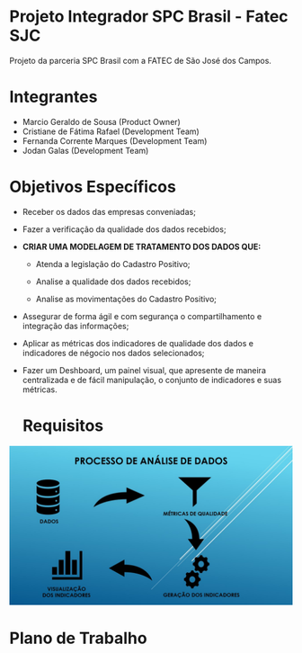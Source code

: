 # Projeto Integrador SPC Brasil - Fatec SJC
Projeto da parceria SPC Brasil com a FATEC de São José dos Campos. 

# Integrantes 
* Marcio Geraldo de Sousa (Product Owner)
* Cristiane de Fátima Rafael (Development Team)
* Fernanda Corrente Marques (Development Team)
* Jodan Galas (Development Team)

# Objetivos Específicos 

* Receber os dados das empresas conveniadas;

* Fazer a verificação da qualidade dos dados recebidos;

* **CRIAR UMA MODELAGEM DE TRATAMENTO DOS DADOS QUE:**

    * Atenda a legislação do Cadastro Positivo;

    * Analise a qualidade dos dados recebidos;

    * Analise as movimentações do Cadastro Positivo;
 
* Assegurar de forma ágil e com segurança o compartilhamento e integração das informações;

* Aplicar as métricas dos indicadores de qualidade dos dados e indicadores de négocio nos dados selecionados;

* Fazer um Deshboard, um painel visual, que apresente de maneira centralizada e de fácil manipulação,
o conjunto de indicadores e suas métricas.


   # Requisitos
![](/imagens/requisitos.jpg)

# Plano de Trabalho

